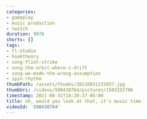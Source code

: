 ```yaml
---
categories:
- gameplay
- music production
- twitch
duration: 9978
shorts: []
tags:
- fl-studio
- hooktheory
- song-flint-strike
- song-the-orbit-where-i-drift
- song-we-made-the-wrong-assumption
- spin-rhythm
thumbPath: /assets/thumbs/20210831232037.jpg
thumbUri: /videos/598438764/pictures/1583252796
timestamp: 2021-08-31T18:20:37-05:00
title: oh, would you look at that, it's music time
videoId: '598438764'
---
```

